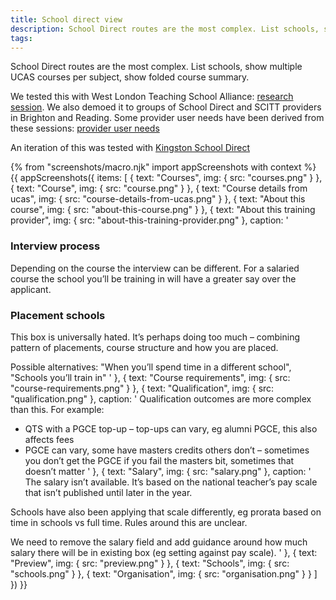 ```yaml
---
title: School direct view
description: School Direct routes are the most complex. List schools, show multiple UCAS courses per subject, show folded course summary.
tags:
---
```


School Direct routes are the most complex. List schools, show multiple UCAS courses per subject, show folded course summary.

We tested this with West London Teaching School Alliance:
[research session](https://lookback.io/watch/mbc9BNqBJjoRkinAE). We also demoed it to groups of School Direct and SCITT providers in Brighton and Reading. Some provider user needs have been derived from these sessions: [provider user needs](https://docs.google.com/document/d/1Jb5uDZBnSFGcCdl3gAF9ggAo1klsEWL-KeSIGGLJpBE/edit)

An iteration of this was tested with [Kingston School Direct](/publish-teacher-training/kingston-school-direct)

{% from "screenshots/macro.njk" import appScreenshots with context %}
{{ appScreenshots({
  items: [
    {
      text: "Courses",
      img: { src: "courses.png" }
    },
    {
      text: "Course",
      img: { src: "course.png" }
    },
    {
      text: "Course details from ucas",
      img: { src: "course-details-from-ucas.png" }
    },
    {
      text: "About this course",
      img: { src: "about-this-course.png" }
    },
    {
      text: "About this training provider",
      img: { src: "about-this-training-provider.png" },
      caption: '
### Interview process

Depending on the course the interview can be different. For a salaried course the school you’ll be training in will have a greater say over the applicant.

### Placement schools

This box is universally hated. It’s perhaps doing too much – combining pattern of placements, course structure and how you are placed.

Possible alternatives: "When you’ll spend time in a different school", "Schools you’ll train in"
      '
    },
    {
      text: "Course requirements",
      img: { src: "course-requirements.png" }
    },
    {
      text: "Qualification",
      img: { src: "qualification.png" },
      caption: '
Qualification outcomes are more complex than this. For example:

*   QTS with a PGCE top-up – top-ups can vary, eg alumni PGCE, this also affects fees
*   PGCE can vary, some have masters credits others don’t – sometimes you don’t get the PGCE if you fail the masters bit, sometimes that doesn’t matter
      '
    },
    {
      text: "Salary",
      img: { src: "salary.png" },
      caption: '
The salary isn’t available. It’s based on the national teacher’s pay scale that isn’t published until later in the year.

Schools have also been applying that scale differently, eg prorata based on time in schools vs full time. Rules around this are unclear.

We need to remove the salary field and add guidance around how much salary there will be in existing box (eg setting against pay scale).
      '
    },
    {
      text: "Preview",
      img: { src: "preview.png" }
    },
    {
      text: "Schools",
      img: { src: "schools.png" }
    },
    {
      text: "Organisation",
      img: { src: "organisation.png" }
    }
  ]
}) }}
